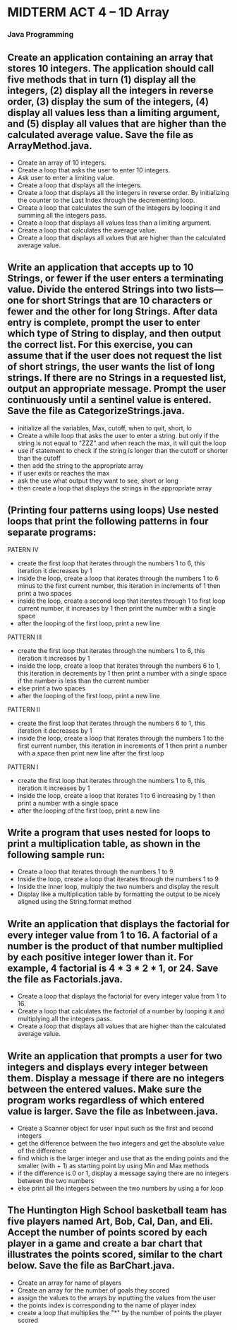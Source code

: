 # MIDTERM ACT 4 – 1D Array 
### Java Programming 
 
 
## Create an application containing an array that stores 10 integers. The application should call five methods that in turn (1) display all the integers, (2) display all the integers in reverse order, (3) display the sum of the integers, (4) display all values less than a limiting argument, and (5) display all values that are higher than the calculated average value. Save the file as ArrayMethod.java. 
-	Create an array of 10 integers.
-	Create a loop that asks the user to enter 10 integers.
-	Ask user to enter a limiting value.
-	Create a loop that displays all the integers.
-	Create a loop that displays all the integers in reverse order. By initializing the counter to the Last Index through the decrementing loop.
-	Create a loop that calculates the sum of the integers by looping it and summing all the integers pass.
-	Create a loop that displays all values less than a limiting argument.
-	Create a loop that calculates the average value.
-	Create a loop that displays all values that are higher than the calculated average value.
                
## Write an application that accepts up to 10 Strings, or fewer if the user enters a terminating value. Divide the entered Strings into two lists—one for short Strings that are 10 characters or fewer and the other for long Strings. After data entry is complete, prompt the user to enter which type of String to display, and then output the correct list. For this exercise, you can assume that if the user does not request the list of short strings, the user wants the list of long strings. If there are no Strings in a requested list, output an appropriate message. Prompt the user continuously until a sentinel value is entered. Save the file as CategorizeStrings.java. 
 
-	initialize all the variables, Max, cutoff, when to quit, short, lo
-	Create a while loop that asks the user to enter a string. but only if the string is not equal to "ZZZ" and when reach the max, it will quit the loop
-	use if statement to check if the string is longer than the cutoff or shorter than the cutoff
-	then add the string to the appropriate array
-	if user exits or reaches the max
-	ask the use what output they want to see, short or long
-	then create a loop that displays the strings in the appropriate array


##	(Printing four patterns using loops) Use nested loops that print the following patterns in four separate programs: 
  
PATERN IV


-	create the first loop that iterates through the numbers 1 to 6, this iteration it decreases by 1
-	inside the loop, create a loop that iterates through the numbers 1 to 6 minus to the first current number, this iteration in increments of 1 then print a two spaces
-	inside the loop, create a second loop that iterates through 1 to first loop current number, it increases by 1 then print the number with a single space
-	after the looping of the first loop, print a new line

PATTERN III


-	create the first loop that iterates through the numbers 1 to 6, this iteration it increases by 1 
-	inside the loop, create a loop that iterates through the numbers 6 to 1, this iteration in decrements by 1 then print a number with a single space if the number is less than the current number
-	else print a two spaces
-	after the looping of the first loop, print a new line

PATTERN II


-	create the first loop that iterates through the numbers 6 to 1, this iteration it decreases by 1
-	inside the loop, create a loop that iterates through the numbers 1 to the first current number, this iteration in increments of 1 then print a  number with a space then print new line after the first loop

PATTERN I


-	create the first loop that iterates through the numbers 1 to 6, this iteration it increases by 1
-	inside the loop, create a loop that iterates 1 to 6 increasing by 1 then print a number with a single space 
-	after the looping of the first loop, print a new line  


##	Write a program that uses nested for loops to print a multiplication table, as shown in the following sample run: 
 
  
-	Create a loop that iterates through the numbers 1 to 9
-	Inside the loop, create a loop that iterates through the numbers 1 to 9
-	Inside the inner loop, multiply the two numbers and display the result
-	Display like a multiplication table by formatting the output to be nicely aligned using the String.format method
 	 
##	Write an application that displays the factorial for every integer value from 1 to 16. A factorial of a number is the product of that number multiplied by each positive integer lower than it. For example, 4 factorial is 4 * 3 * 2 * 1, or 24. Save the file as Factorials.java. 
-	Create a loop that displays the factorial for every integer value from 1 to 16.
-	Create a loop that calculates the factorial of a number by looping it and multiplying all the integers pass.
-	Create a loop that displays all values that are higher than the calculated average value.
 
##	Write an application that prompts a user for two integers and displays every integer between them. Display a message if there are no integers between the entered values. Make sure the program works regardless of which entered value is larger. Save the file as Inbetween.java. 
-	Create a Scanner object for user input such as the first and second integers
-	get the difference between the two integers and get the absolute value of the difference
-	find which is the larger integer and use that as the ending points and the smaller (with + 1) as starting point by using Min and Max methods 
-	if the difference is 0 or 1, display a message saying there are no integers between the two numbers
-	else print all the integers between the two numbers by using a for loop
 
##	The Huntington High School basketball team has five players named Art, Bob, Cal, Dan, and Eli. Accept the number of points scored by each player in a game and create a bar chart that illustrates the points scored, similar to the chart below. Save the file as BarChart.java. 
-	Create an array for name of players 
-	Create an array for the number of goals they scored
-	assign the values to the arrays by inputting the values from the user
-	the points index is corresponding to the name of player index
-	create a loop that multiplies the "*" by the number of points the player scored
